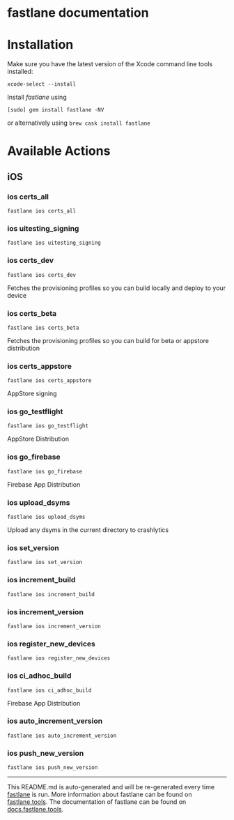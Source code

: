 fastlane documentation
================
# Installation

Make sure you have the latest version of the Xcode command line tools installed:

```
xcode-select --install
```

Install _fastlane_ using
```
[sudo] gem install fastlane -NV
```
or alternatively using `brew cask install fastlane`

# Available Actions
## iOS
### ios certs_all
```
fastlane ios certs_all
```

### ios uitesting_signing
```
fastlane ios uitesting_signing
```

### ios certs_dev
```
fastlane ios certs_dev
```
Fetches the provisioning profiles so you can build locally and deploy to your device
### ios certs_beta
```
fastlane ios certs_beta
```
Fetches the provisioning profiles so you can build for beta or appstore distribution
### ios certs_appstore
```
fastlane ios certs_appstore
```
AppStore signing
### ios go_testflight
```
fastlane ios go_testflight
```
AppStore Distribution
### ios go_firebase
```
fastlane ios go_firebase
```
Firebase App Distribution
### ios upload_dsyms
```
fastlane ios upload_dsyms
```
Upload any dsyms in the current directory to crashlytics
### ios set_version
```
fastlane ios set_version
```

### ios increment_build
```
fastlane ios increment_build
```

### ios increment_version
```
fastlane ios increment_version
```

### ios register_new_devices
```
fastlane ios register_new_devices
```

### ios ci_adhoc_build
```
fastlane ios ci_adhoc_build
```
Firebase App Distribution
### ios auto_increment_version
```
fastlane ios auto_increment_version
```

### ios push_new_version
```
fastlane ios push_new_version
```


----

This README.md is auto-generated and will be re-generated every time [fastlane](https://fastlane.tools) is run.
More information about fastlane can be found on [fastlane.tools](https://fastlane.tools).
The documentation of fastlane can be found on [docs.fastlane.tools](https://docs.fastlane.tools).
